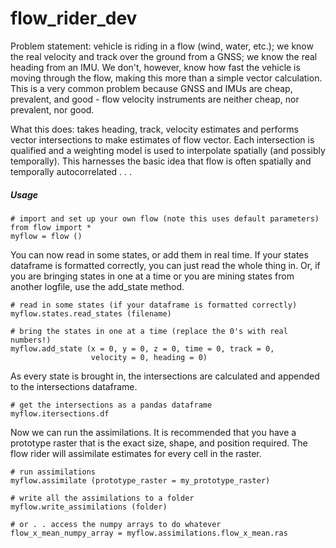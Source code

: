 # flow_rider_dev

Problem statement: vehicle is riding in a flow (wind, water, etc.); we know the real velocity and track over the ground from a GNSS; we know the real heading from an IMU. We don't, however, know how fast the vehicle is moving through the flow, making this more than a simple vector calculation. This is a very common problem because GNSS and IMUs are cheap, prevalent, and good - flow velocity instruments are neither cheap, nor prevalent, nor good.

What this does: takes heading, track, velocity estimates and performs vector intersections to make estimates of flow vector. Each intersection is qualified and a weighting model is used to interpolate spatially (and possibly temporally). This harnesses the basic idea that flow is often spatially and temporally autocorrelated . . .

##### Usage
```
# import and set up your own flow (note this uses default parameters)
from flow import *
myflow = flow ()
```

You can now read in some states, or add them in real time. If your states dataframe is formatted correctly, you can just read the whole thing in. Or, if you are bringing states in one at a time or you are mining states from another logfile, use the add_state method.

```
# read in some states (if your dataframe is formatted correctly)
myflow.states.read_states (filename)

# bring the states in one at a time (replace the 0's with real numbers!)
myflow.add_state (x = 0, y = 0, z = 0, time = 0, track = 0,
                  velocity = 0, heading = 0)
```

As every state is brought in, the intersections are calculated and appended to the intersections dataframe.

```
# get the intersections as a pandas dataframe
myflow.itersections.df
```

Now we can run the assimilations. It is recommended that you have a prototype raster that is the exact size, shape, and position required. The flow rider will assimilate estimates for every cell in the raster.

```
# run assimilations
myflow.assimilate (prototype_raster = my_prototype_raster)

# write all the assimilations to a folder
myflow.write_assimilations (folder)

# or . . access the numpy arrays to do whatever
flow_x_mean_numpy_array = myflow.assimilations.flow_x_mean.ras
```
